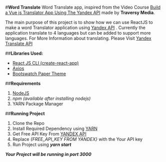 #**Word Translate**
Word Translate app, inspired from the Video Course [Build a Vue js Translator App Using The Yandex API](https://waa.ai/jAAv) made by **Traversy Media**. 

The main purpose of this project is to show how we can use ReactJS to make a word Translator application using [Yandex API](https://tech.yandex.com/) . Currently the application translate to 4 languages but can be added to support more languages. For More Information about translating. Please Visit [Yandex Translate API](https://tech.yandex.com/)

##**Libraries Used:**
- [React JS CLI (create-react-app)](https://github.com/facebookincubator/create-react-app)
- [Axios](https://www.npmjs.com/package/axios)
- [Bootswatch Paper Theme](https://bootswatch.com/paper/)

##**Requirements**
 1. [NodeJS](https://nodejs.org/en/)
 2. *npm (available after installing nodejs)*
 3. YARN Package Manager

##**Running Project**
1. Clone the Repo
2. Install Required Dependency using [YARN](https://yarnpkg.com/)
3. Get Free API Key From [YANDEX API](https://tech.yandex.com/)
4. Replace *{FREE_API_KEY FROM YANDEX}* with the Your API key
5. Run Project using ***yarn start***

***Your Project will be running in port 3000***

